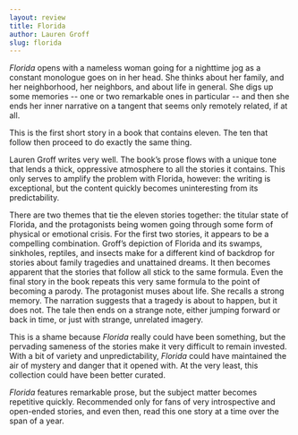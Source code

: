 ```yaml
---
layout: review
title: Florida
author: Lauren Groff
slug: florida
---
```


*Florida* opens with a nameless woman going for a nighttime jog as a constant monologue goes on in her head. She thinks about her family, and her neighborhood, her neighbors, and about life in general. She digs up some memories -- one or two remarkable ones in particular -- and then she ends her inner narrative on a tangent that seems only remotely related, if at all.

This is the first short story in a book that contains eleven. The ten that follow then proceed to do exactly the same thing.

Lauren Groff writes very well. The book’s prose flows with a unique tone that lends a thick, oppressive atmosphere to all the stories it contains. This only serves to amplify the problem with Florida, however: the writing is exceptional, but the content quickly becomes uninteresting from its predictability.

There are two themes that tie the eleven stories together: the titular state of Florida, and the protagonists being women going through some form of physical or emotional crisis. For the first two stories, it appears to be a compelling combination. Groff’s depiction of Florida and its swamps, sinkholes, reptiles, and insects make for a different kind of backdrop for stories about family tragedies and unattained dreams. It then becomes apparent that the stories that follow all stick to the same formula. Even the final story in the book repeats this very same formula to the point of becoming a parody. The protagonist muses about life. She recalls a strong memory. The narration suggests that a tragedy is about to happen, but it does not. The tale then ends on a strange note, either jumping forward or back in time, or just with strange, unrelated imagery.

This is a shame because *Florida* really could have been something, but the pervading sameness of the stories make it very difficult to remain invested. With a bit of variety and unpredictability, *Florida* could have maintained the air of mystery and danger that it opened with. At the very least, this collection could have been better curated.

*Florida* features remarkable prose, but the subject matter becomes repetitive quickly. Recommended only for fans of very introspective and open-ended stories, and even then, read this one story at a time over the span of a year.